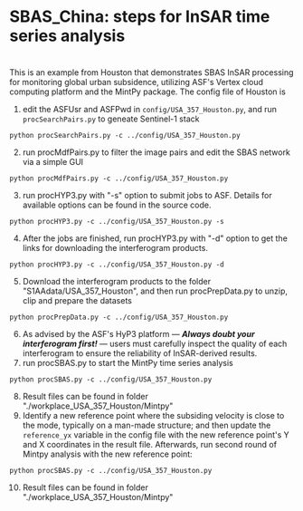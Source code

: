 # SBAS_China: steps for InSAR time series analysis
# 
This is an example from Houston that demonstrates SBAS InSAR processing for monitoring global urban subsidence, utilizing ASF's Vertex cloud computing platform and the MintPy package.
The config file of Houston is 
1. edit the ASFUsr and ASFPwd in `config/USA_357_Houston.py`, and run `procSearchPairs.py` to geneate Sentinel-1 stack
<pre><code>python procSearchPairs.py -c ../config/USA_357_Houston.py</code></pre>
2. run procMdfPairs.py to filter the image pairs and edit the SBAS network via a simple GUI
<pre><code>python procMdfPairs.py -c ../config/USA_357_Houston.py</code></pre>
3. run procHYP3.py with "-s" option to submit jobs to ASF. Details for available options can be found in the source code.
<pre><code>python procHYP3.py -c ../config/USA_357_Houston.py -s</code></pre>
4. After the jobs are finished, run procHYP3.py with "-d" option to get the links for downloading the interferogram products. 
<pre><code>python procHYP3.py -c ../config/USA_357_Houston.py -d</code></pre>
5. Download the interferogram products to the folder "S1AAdata/USA_357_Houston", and then run procPrepData.py to unzip, clip and prepare the datasets
<pre><code>python procPrepData.py -c ../config/USA_357_Houston.py</code></pre> 
6. As advised by the ASF's HyP3 platform — ***Always doubt your interferogram first!*** — users must carefully inspect the quality of each interferogram to ensure the reliability of InSAR-derived results. 
7. run procSBAS.py to start the MintPy time series analysis
<pre><code>python procSBAS.py -c ../config/USA_357_Houston.py</code></pre> 
8. Result files can be found in folder "./workplace_USA_357_Houston/Mintpy"
9. Identify a new reference point where the subsiding velocity is close to the mode, typically on a man-made structure; and then update the `reference_yx` variable in the config file with the new reference point's Y and X coordinates in the result file. Afterwards, run second round of Mintpy analysis with the new reference point:
<pre><code>python procSBAS.py -c ../config/USA_357_Houston.py</code></pre> 
10. Result files can be found in folder "./workplace_USA_357_Houston/Mintpy"
